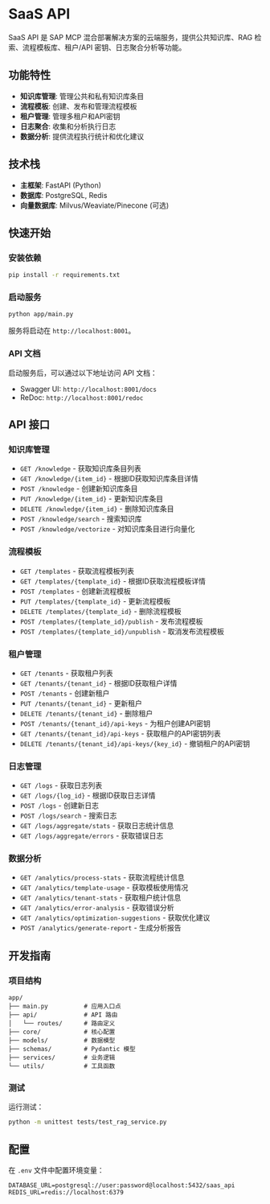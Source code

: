 # SaaS API

SaaS API 是 SAP MCP 混合部署解决方案的云端服务，提供公共知识库、RAG 检索、流程模板库、租户/API 密钥、日志聚合分析等功能。

## 功能特性

- **知识库管理**: 管理公共和私有知识库条目
- **流程模板**: 创建、发布和管理流程模板
- **租户管理**: 管理多租户和API密钥
- **日志聚合**: 收集和分析执行日志
- **数据分析**: 提供流程执行统计和优化建议

## 技术栈

- **主框架**: FastAPI (Python)
- **数据库**: PostgreSQL, Redis
- **向量数据库**: Milvus/Weaviate/Pinecone (可选)

## 快速开始

### 安装依赖

```bash
pip install -r requirements.txt
```

### 启动服务

```bash
python app/main.py
```

服务将启动在 `http://localhost:8001`。

### API 文档

启动服务后，可以通过以下地址访问 API 文档：

- Swagger UI: `http://localhost:8001/docs`
- ReDoc: `http://localhost:8001/redoc`

## API 接口

### 知识库管理

- `GET /knowledge` - 获取知识库条目列表
- `GET /knowledge/{item_id}` - 根据ID获取知识库条目详情
- `POST /knowledge` - 创建新知识库条目
- `PUT /knowledge/{item_id}` - 更新知识库条目
- `DELETE /knowledge/{item_id}` - 删除知识库条目
- `POST /knowledge/search` - 搜索知识库
- `POST /knowledge/vectorize` - 对知识库条目进行向量化

### 流程模板

- `GET /templates` - 获取流程模板列表
- `GET /templates/{template_id}` - 根据ID获取流程模板详情
- `POST /templates` - 创建新流程模板
- `PUT /templates/{template_id}` - 更新流程模板
- `DELETE /templates/{template_id}` - 删除流程模板
- `POST /templates/{template_id}/publish` - 发布流程模板
- `POST /templates/{template_id}/unpublish` - 取消发布流程模板

### 租户管理

- `GET /tenants` - 获取租户列表
- `GET /tenants/{tenant_id}` - 根据ID获取租户详情
- `POST /tenants` - 创建新租户
- `PUT /tenants/{tenant_id}` - 更新租户
- `DELETE /tenants/{tenant_id}` - 删除租户
- `POST /tenants/{tenant_id}/api-keys` - 为租户创建API密钥
- `GET /tenants/{tenant_id}/api-keys` - 获取租户的API密钥列表
- `DELETE /tenants/{tenant_id}/api-keys/{key_id}` - 撤销租户的API密钥

### 日志管理

- `GET /logs` - 获取日志列表
- `GET /logs/{log_id}` - 根据ID获取日志详情
- `POST /logs` - 创建新日志
- `POST /logs/search` - 搜索日志
- `GET /logs/aggregate/stats` - 获取日志统计信息
- `GET /logs/aggregate/errors` - 获取错误日志

### 数据分析

- `GET /analytics/process-stats` - 获取流程统计信息
- `GET /analytics/template-usage` - 获取模板使用情况
- `GET /analytics/tenant-stats` - 获取租户统计信息
- `GET /analytics/error-analysis` - 获取错误分析
- `GET /analytics/optimization-suggestions` - 获取优化建议
- `POST /analytics/generate-report` - 生成分析报告

## 开发指南

### 项目结构

```
app/
├── main.py          # 应用入口点
├── api/             # API 路由
│   └── routes/      # 路由定义
├── core/            # 核心配置
├── models/          # 数据模型
├── schemas/         # Pydantic 模型
├── services/        # 业务逻辑
└── utils/           # 工具函数
```

### 测试

运行测试：

```bash
python -m unittest tests/test_rag_service.py
```

## 配置

在 `.env` 文件中配置环境变量：

```env
DATABASE_URL=postgresql://user:password@localhost:5432/saas_api
REDIS_URL=redis://localhost:6379
